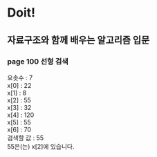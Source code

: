 # Doit!
## 자료구조와 함께 배우는 알고리즘 입문
### page 100 선형 검색 

요솟수 : 7 <br>
x[0] : 22 <br>
x[1] : 8 <br>
x[2] : 55 <br>
x[3] : 32 <br>
x[4] : 120 <br>
x[5] : 55 <br>
x[6] : 70 <br>
검색할 값 : 55 <br>
55은(는) x[2]에 있습니다.